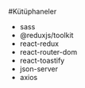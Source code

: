 #Kütüphaneler

- sass
- @reduxjs/toolkit
- react-redux
- react-router-dom
- react-toastify
- json-server
- axios
